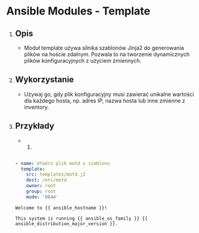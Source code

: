 # Ansible Modules - Template

1. Opis
    - 

    - Moduł template używa silnika szablonów Jinja2 do generowania plików na hoście zdalnym. Pozwala to na tworzenie dynamicznych plików konfiguracyjnych z użyciem zmiennych.

2. Wykorzystanie
    - 

    - Używaj go, gdy plik konfiguracyjny musi zawierać unikalne wartości dla każdego hosta, np. adres IP, nazwa hosta lub inne zmienne z inventory.

3. Przykłady
    - 

    - 1. 
    ```yaml

    - name: Utwórz plik motd z szablonu
      template:
        src: templates/motd.j2
        dest: /etc/motd
        owner: root
        group: root
        mode: '0644'

    ```

    ```jd2
    Welcome to {{ ansible_hostname }}!
    
    This system is running {{ ansible_os_family }} {{ ansible_distribution_major_version }}.
    ```